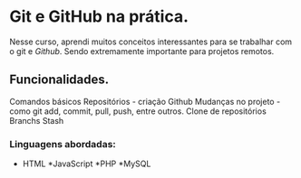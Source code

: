 # **Git e GitHub na prática.**

Nesse curso, aprendi muitos conceitos interessantes para se trabalhar com o git e _Github_. Sendo extremamente importante para projetos remotos.

## **Funcionalidades.**

Comandos básicos
Repositórios - criação 
Github
Mudanças no projeto - como git add, commit, pull, push, entre outros.
Clone de repositórios
Branchs
Stash

### **Linguagens abordadas:**

* HTML
*JavaScript
*PHP
*MySQL




